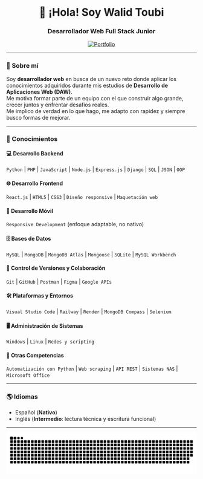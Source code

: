 <h1 align="center">👋 ¡Hola! Soy Walid Toubi</h1>
<h3 align="center">Desarrollador Web Full Stack Junior</h3>

<p align="center">
  <a href="https://walid.es" target="_blank">
    <img src="https://img.shields.io/badge/🌐%20Ver%20mi%20portafolio-blue?style=for-the-badge&logo=google-chrome&logoColor=white" alt="Portfolio" />
  </a>
</p>

---

### 🚀 Sobre mí
Soy **desarrollador web** en busca de un nuevo reto donde aplicar los conocimientos adquiridos durante mis estudios de **Desarrollo de Aplicaciones Web (DAW)**.  
Me motiva formar parte de un equipo con el que construir algo grande, crecer juntos y enfrentar desafíos reales.  
Me implico de verdad en lo que hago, me adapto con rapidez y siempre busco formas de mejorar.  

---

### 🧠 Conocimientos

#### 💻 Desarrollo Backend
`Python` | `PHP` | `JavaScript` | `Node.js` | `Express.js` | `Django` | `SQL` | `JSON` | `OOP`

#### 🌐 Desarrollo Frontend
`React.js` | `HTML5` | `CSS3` | `Diseño responsive` | `Maquetación web`

#### 📱 Desarrollo Móvil
`Responsive Development` (enfoque adaptable, no nativo)

#### 🗄️ Bases de Datos
`MySQL` | `MongoDB` | `MongoDB Atlas` | `Mongoose` | `SQLite` | `MySQL Workbench`

#### 🔧 Control de Versiones y Colaboración
`Git` | `GitHub` | `Postman` | `Figma` | `Google APIs`

#### 🛠️ Plataformas y Entornos
`Visual Studio Code` | `Railway` | `Render` | `MongoDB Compass` | `Selenium`

#### 🖥️ Administración de Sistemas
`Windows` | `Linux` | `Redes y scripting`

#### 📂 Otras Competencias
`Automatización con Python` | `Web scraping` | `API REST` | `Sistemas NAS` | `Microsoft Office`

---

### 🌎 Idiomas
- Español (**Nativo**)  
- Inglés (**Intermedio**: lectura técnica y escritura funcional)  

---

<div align="center">
  <img src="https://raw.githubusercontent.com/Elanza-48/Elanza-48/main/resources/img/github-contribution-grid-snake.svg" alt="GitHub Snake" />
</div>
